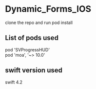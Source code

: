 # Dynamic_Forms_IOS

 clone the repo and run pod install


## List of pods used

pod 'SVProgressHUD' <br />
pod 'moa', '~> 10.0'

## swift version used 

swift 4.2
